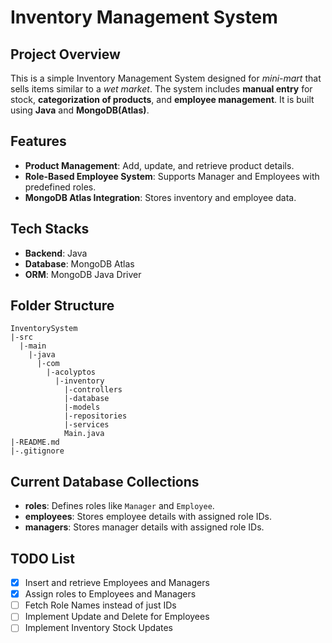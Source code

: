 # Inventory Management System

## Project Overview

This is a simple Inventory Management System designed for _mini-mart_ that sells items similar to a _wet market_. The system includes **manual entry** for stock, **categorization of products**, and **employee management**.
It is built using **Java** and **MongoDB(Atlas)**.

## Features

- **Product Management**: Add, update, and retrieve product details.
- **Role-Based Employee System**: Supports Manager and Employees with predefined roles.
- **MongoDB Atlas Integration**: Stores inventory and employee data.

## Tech Stacks

- **Backend**: Java
- **Database**: MongoDB Atlas
- **ORM**: MongoDB Java Driver

## Folder Structure

```
InventorySystem
|-src
  |-main
    |-java
      |-com
        |-acolyptos
          |-inventory
            |-controllers
            |-database
            |-models
            |-repositories
            |-services
            Main.java
|-README.md
|-.gitignore
```

## Current Database Collections

- **roles**: Defines roles like `Manager` and `Employee`.
- **employees**: Stores employee details with assigned role IDs.
- **managers**: Stores manager details with assigned role IDs.

## TODO List

- [x] Insert and retrieve Employees and Managers
- [x] Assign roles to Employees and Managers
- [ ] Fetch Role Names instead of just IDs
- [ ] Implement Update and Delete for Employees
- [ ] Implement Inventory Stock Updates
